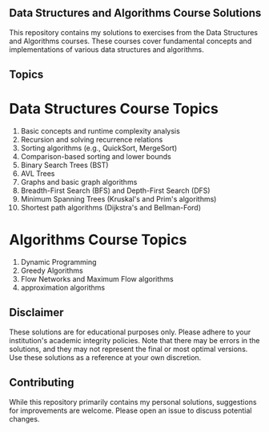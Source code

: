## Data Structures and Algorithms Course Solutions

This repository contains my solutions to exercises from the Data Structures and Algorithms courses. These courses cover fundamental concepts and implementations of various data structures and algorithms.

## Topics
# Data Structures Course Topics

1. Basic concepts and runtime complexity analysis
2. Recursion and solving recurrence relations
3. Sorting algorithms (e.g., QuickSort, MergeSort)
4. Comparison-based sorting and lower bounds
5. Binary Search Trees (BST)
6. AVL Trees
7. Graphs and basic graph algorithms
8. Breadth-First Search (BFS) and Depth-First Search (DFS)
9. Minimum Spanning Trees (Kruskal's and Prim's algorithms)
10. Shortest path algorithms (Dijkstra's and Bellman-Ford)

# Algorithms Course Topics

1. Dynamic Programming
2. Greedy Algorithms
3. Flow Networks and Maximum Flow algorithms
4. approximation algorithms


## Disclaimer

These solutions are for educational purposes only. Please adhere to your institution's academic integrity policies.
Note that there may be errors in the solutions, and they may not represent the final or most optimal versions. Use these solutions as a reference at your own discretion.


## Contributing

While this repository primarily contains my personal solutions, suggestions for improvements are welcome. Please open an issue to discuss potential changes.
